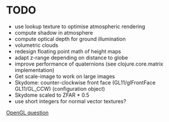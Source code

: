 # TODO

* use lookup texture to optimise atmospheric rendering
* compute shadow in atmosphere
* compute optical depth for ground illumination
* volumetric clouds
* redesign floating point math of height maps
* adapt z-range depending on distance to globe
* improve performance of quaternions (see clojure.core.matrix implementation)
* Get scale-image to work on large images
* Skydome: counter-clockwise front face (GL11/glFrontFace GL11/GL\_CCW) (configuration object)
* Skydome scaled to ZFAR * 0.5
* use short integers for normal vector textures?

[OpenGL question](https://gamedev.stackexchange.com/questions/192358/opengl-height-map-accuracy-for-planetary-rendering)
